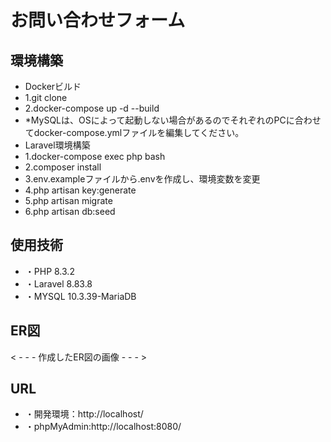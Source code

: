 # お問い合わせフォーム

## 環境構築
- Dockerビルド
- 1.git clone
- 2.docker-compose up -d --build
- *MySQLは、OSによって起動しない場合があるのでそれぞれのPCに合わせてdocker-compose.ymlファイルを編集してください。
- Laravel環境構築
- 1.docker-compose exec php bash
- 2.composer install
- 3.env.exampleファイルから.envを作成し、環境変数を変更
- 4.php artisan key:generate
- 5.php artisan migrate
- 6.php artisan db:seed

## 使用技術
- ・PHP 8.3.2
- ・Laravel 8.83.8
- ・MYSQL 10.3.39-MariaDB

## ER図
< - - - 作成したER図の画像 - - - >

## URL
- ・開発環境：http://localhost/
- ・phpMyAdmin:http://localhost:8080/
